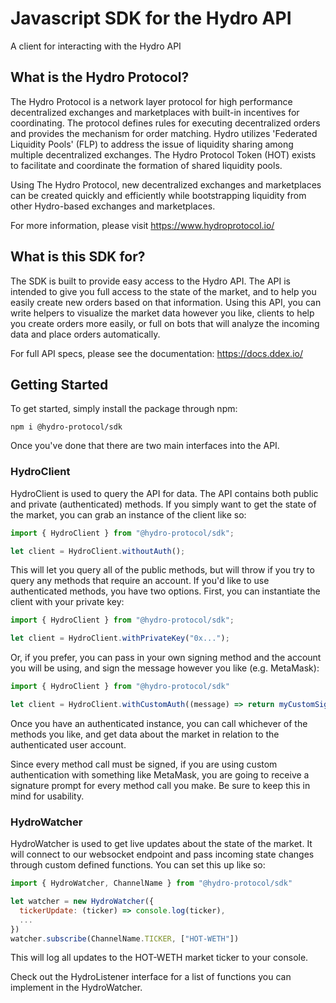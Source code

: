 # Javascript SDK for the Hydro API

A client for interacting with the Hydro API

## What is the Hydro Protocol?

The Hydro Protocol is a network layer protocol for high performance decentralized exchanges and marketplaces with built-in incentives for coordinating. The protocol defines rules for executing decentralized orders and provides the mechanism for order matching. Hydro utilizes 'Federated Liquidity Pools' (FLP) to address the issue of liquidity sharing among multiple decentralized exchanges. The Hydro Protocol Token (HOT) exists to facilitate and coordinate the formation of shared liquidity pools.

Using The Hydro Protocol, new decentralized exchanges and marketplaces can be created quickly and efficiently while bootstrapping liquidity from other Hydro-based exchanges and marketplaces.

For more information, please visit https://www.hydroprotocol.io/

## What is this SDK for?

The SDK is built to provide easy access to the Hydro API. The API is intended to give you full access to the state of the market, and to help you easily create new orders based on that information. Using this API, you can write helpers to visualize the market data however you like, clients to help you create orders more easily, or full on bots that will analyze the incoming data and place orders automatically.

For full API specs, please see the documentation: https://docs.ddex.io/

## Getting Started

To get started, simply install the package through npm:

`npm i @hydro-protocol/sdk`

Once you've done that there are two main interfaces into the API.

### HydroClient

HydroClient is used to query the API for data. The API contains both public and private (authenticated) methods. If you simply want to get the state of the market, you can grab an instance of the client like so:

```javascript
import { HydroClient } from "@hydro-protocol/sdk";

let client = HydroClient.withoutAuth();
```

This will let you query all of the public methods, but will throw if you try to query any methods that require an account. If you'd like to use authenticated methods, you have two options. First, you can instantiate the client with your private key:

```javascript
import { HydroClient } from "@hydro-protocol/sdk";

let client = HydroClient.withPrivateKey("0x...");
```

Or, if you prefer, you can pass in your own signing method and the account you will be using, and sign the message however you like (e.g. MetaMask):

```javascript
import { HydroClient } from "@hydro-protocol/sdk"

let client = HydroClient.withCustomAuth((message) => return myCustomSigningMethod(message), "0x...")
```

Once you have an authenticated instance, you can call whichever of the methods you like, and get data about the market in relation to the authenticated user account.

<aside class="warning">
Since every method call must be signed, if you are using custom authentication with something like MetaMask, you are going to receive a signature prompt for every method call you make. Be sure to keep this in mind for usability.
</aside>

### HydroWatcher

HydroWatcher is used to get live updates about the state of the market. It will connect to our websocket endpoint and pass incoming state changes through custom defined functions. You can set this up like so:

```javascript
import { HydroWatcher, ChannelName } from "@hydro-protocol/sdk"

let watcher = new HydroWatcher({
  tickerUpdate: (ticker) => console.log(ticker),
  ...
})
watcher.subscribe(ChannelName.TICKER, ["HOT-WETH"])
```

This will log all updates to the HOT-WETH market ticker to your console.

Check out the HydroListener interface for a list of functions you can implement in the HydroWatcher.
